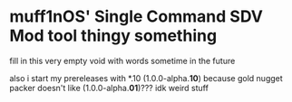 # muff1nOS' Single Command SDV Mod tool thingy something

fill in this very empty void with words sometime in the future

also i start my prereleases with \*.10 (1.0.0-alpha.**10**) because gold nugget packer doesn't like (1.0.0-alpha.**01**)??? idk weird stuff